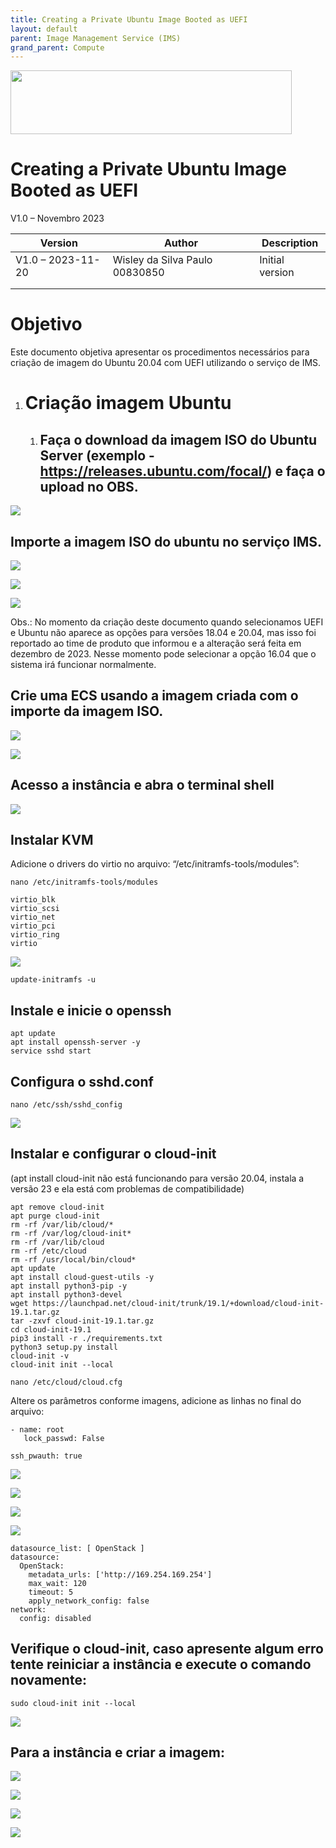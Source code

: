 ```yaml
---
title: Creating a Private Ubuntu Image Booted as UEFI
layout: default
parent: Image Management Service (IMS)
grand_parent: Compute
---
```

<img width="450px" height="102px" src="https://console-static.huaweicloud.com/static/authui/20210202115135/public/custom/images/logo-en.svg">

# Creating a Private Ubuntu Image Booted as UEFI

V1.0 – Novembro 2023

| **Version**       | **Author**                     | **Description** |
| ----------------- | ------------------------------ | --------------- |
| V1.0 – 2023-11-20 | Wisley da Silva Paulo 00830850 | Initial version |
|                   |                                |                 |
|                   |                                |                 |

# Objetivo

Este documento objetiva apresentar os procedimentos necessários para
criação de imagem do Ubuntu 20.04 com UEFI utilizando o serviço de IMS.

1.  # Criação imagem Ubuntu
    
    1.  ## Faça o download da imagem ISO do Ubuntu Server (exemplo - <https://releases.ubuntu.com/focal/>) e faça o upload no OBS.

![](/huaweicloud-knowledge-base/assets/images/IMS-Creating-a-Private-Ubuntu-Image/media/image3.png)

## Importe a imagem ISO do ubuntu no serviço IMS.

![](/huaweicloud-knowledge-base/assets/images/IMS-Creating-a-Private-Ubuntu-Image/media/image4.png)

![](/huaweicloud-knowledge-base/assets/images/IMS-Creating-a-Private-Ubuntu-Image/media/image5.png)

![](/huaweicloud-knowledge-base/assets/images/IMS-Creating-a-Private-Ubuntu-Image/media/image6.png)

Obs.: No momento da criação deste documento quando selecionamos UEFI e
Ubuntu não aparece as opções para versões 18.04 e 20.04, mas isso foi
reportado ao time de produto que informou e a alteração será feita em
dezembro de 2023. Nesse momento pode selecionar a opção 16.04 que o
sistema irá funcionar normalmente.

## Crie uma ECS usando a imagem criada com o importe da imagem ISO. 

![](/huaweicloud-knowledge-base/assets/images/IMS-Creating-a-Private-Ubuntu-Image/media/image7.png)

![](/huaweicloud-knowledge-base/assets/images/IMS-Creating-a-Private-Ubuntu-Image/media/image8.png)

## Acesso a instância e abra o terminal shell

![](/huaweicloud-knowledge-base/assets/images/IMS-Creating-a-Private-Ubuntu-Image/media/image9.png)

## Instalar KVM

Adicione o drivers do virtio no arquivo: “/etc/initramfs-tools/modules”:

```shell
nano /etc/initramfs-tools/modules

virtio_blk
virtio_scsi
virtio_net
virtio_pci
virtio_ring
virtio
```

![](/huaweicloud-knowledge-base/assets/images/IMS-Creating-a-Private-Ubuntu-Image/media/image10.png)

```shell
update-initramfs -u
```

## Instale e inicie o openssh

```shell
apt update
apt install openssh-server -y
service sshd start
```

##  Configura o sshd.conf

```shell
nano /etc/ssh/sshd_config
```

![](/huaweicloud-knowledge-base/assets/images/IMS-Creating-a-Private-Ubuntu-Image/media/image11.png)

## Instalar e configurar o cloud-init

(apt install cloud-init não está funcionando para versão 20.04, instala
a versão 23 e ela está com problemas de compatibilidade)

```shell
apt remove cloud-init
apt purge cloud-init
rm -rf /var/lib/cloud/*
rm -rf /var/log/cloud-init*
rm -rf /var/lib/cloud
rm -rf /etc/cloud
rm -rf /usr/local/bin/cloud*
apt update
apt install cloud-guest-utils -y
apt install python3-pip -y
apt install python3-devel
wget https://launchpad.net/cloud-init/trunk/19.1/+download/cloud-init-19.1.tar.gz
tar -zxvf cloud-init-19.1.tar.gz
cd cloud-init-19.1
pip3 install -r ./requirements.txt
python3 setup.py install
cloud-init -v
cloud-init init --local

nano /etc/cloud/cloud.cfg
```

Altere os parâmetros conforme imagens, adicione as linhas no final do
arquivo:

```shell
- name: root
   lock_passwd: False 

ssh_pwauth: true
```

![](/huaweicloud-knowledge-base/assets/images/IMS-Creating-a-Private-Ubuntu-Image/media/image12.png)

![](/huaweicloud-knowledge-base/assets/images/IMS-Creating-a-Private-Ubuntu-Image/media/image13.png)

![](/huaweicloud-knowledge-base/assets/images/IMS-Creating-a-Private-Ubuntu-Image/media/image14.png)

![](/huaweicloud-knowledge-base/assets/images/IMS-Creating-a-Private-Ubuntu-Image/media/image15.png)

```shell
datasource_list: [ OpenStack ]
datasource:
  OpenStack:
    metadata_urls: ['http://169.254.169.254']
    max_wait: 120
    timeout: 5
    apply_network_config: false
network:
  config: disabled
```

##  Verifique o cloud-init, caso apresente algum erro tente reiniciar a instância e execute o comando novamente:

```shell
sudo cloud-init init --local
```

![](/huaweicloud-knowledge-base/assets/images/IMS-Creating-a-Private-Ubuntu-Image/media/image16.png)

## Para a instância e criar a imagem:

![](/huaweicloud-knowledge-base/assets/images/IMS-Creating-a-Private-Ubuntu-Image/media/image17.png)

![](/huaweicloud-knowledge-base/assets/images/IMS-Creating-a-Private-Ubuntu-Image/media/image18.png)

![](/huaweicloud-knowledge-base/assets/images/IMS-Creating-a-Private-Ubuntu-Image/media/image19.png)

![](/huaweicloud-knowledge-base/assets/images/IMS-Creating-a-Private-Ubuntu-Image/media/image20.png)
